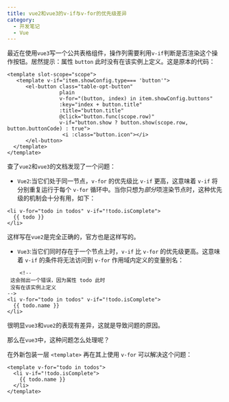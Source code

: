 ```yaml
---
title: vue2和vue3的v-if与v-for的优先级差异
category:
  - 开发笔记
  - Vue
---
```


最近在使用`vue3`写一个公共表格组件，操作列需要利用`v-if`判断是否渲染这个操作按钮。居然提示：属性 `button` 此时没有在该实例上定义。这是原本的代码：

```vue
<template slot-scope="scope">
   <template v-if="item.showConfig.type=== 'button'">
      <el-button class="table-opt-button" 
                 plain 
                 v-for="(button, index) in item.showConfig.buttons" 
                 :key="index + button.title"
                 :title="button.title" 
                 @click="button.func(scope.row)" 
                 v-if="button.show ? button.show(scope.row, button.buttonCode) : true">
                  <i :class="button.icon"></i>
      </el-button>
  </template>
</template>
```

查了`vue2`和`vue3`的文档发现了一个问题：

- `Vue2`:当它们处于同一节点，`v-for` 的优先级比 `v-if` 更高，这意味着 `v-if` 将分别重复运行于每个 `v-for` 循环中。当你只想为*部分*项渲染节点时，这种优先级的机制会十分有用，如下：

```vue
<li v-for="todo in todos" v-if="!todo.isComplete">
  {{ todo }}
</li>
```

这样写在`vue2`是完全正确的，官方也是这样写的。

- `Vue3`:当它们同时存在于一个节点上时，`v-if` 比 `v-for` 的优先级更高。这意味着 `v-if` 的条件将无法访问到 `v-for` 作用域内定义的变量别名：

```vue
	<!--
 这会抛出一个错误，因为属性 todo 此时
 没有在该实例上定义
-->
<li v-for="todo in todos" v-if="!todo.isComplete">
  {{ todo.name }}
</li>
```

很明显`vue3`和`vue2`的表现有差异，这就是导致问题的原因。

那么在`vue3`中，这种问题怎么处理呢？

在外新包装一层 `<template>` 再在其上使用 `v-for` 可以解决这个问题：

```vue
<template v-for="todo in todos">
  <li v-if="!todo.isComplete">
    {{ todo.name }}
  </li>
</template>
```

